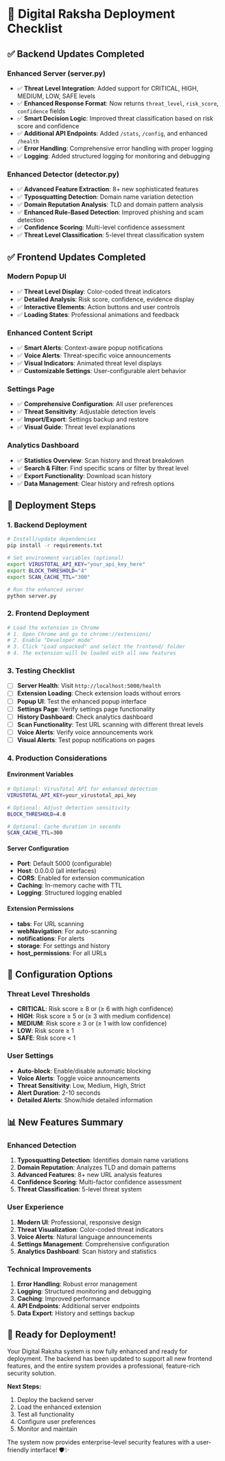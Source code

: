 # 🚀 Digital Raksha Deployment Checklist

## ✅ Backend Updates Completed

### Enhanced Server (server.py)
- ✅ **Threat Level Integration**: Added support for CRITICAL, HIGH, MEDIUM, LOW, SAFE levels
- ✅ **Enhanced Response Format**: Now returns `threat_level`, `risk_score`, `confidence` fields
- ✅ **Smart Decision Logic**: Improved threat classification based on risk score and confidence
- ✅ **Additional API Endpoints**: Added `/stats`, `/config`, and enhanced `/health`
- ✅ **Error Handling**: Comprehensive error handling with proper logging
- ✅ **Logging**: Added structured logging for monitoring and debugging

### Enhanced Detector (detector.py)
- ✅ **Advanced Feature Extraction**: 8+ new sophisticated features
- ✅ **Typosquatting Detection**: Domain name variation detection
- ✅ **Domain Reputation Analysis**: TLD and domain pattern analysis
- ✅ **Enhanced Rule-Based Detection**: Improved phishing and scam detection
- ✅ **Confidence Scoring**: Multi-level confidence assessment
- ✅ **Threat Level Classification**: 5-level threat classification system

## ✅ Frontend Updates Completed

### Modern Popup UI
- ✅ **Threat Level Display**: Color-coded threat indicators
- ✅ **Detailed Analysis**: Risk score, confidence, evidence display
- ✅ **Interactive Elements**: Action buttons and user controls
- ✅ **Loading States**: Professional animations and feedback

### Enhanced Content Script
- ✅ **Smart Alerts**: Context-aware popup notifications
- ✅ **Voice Alerts**: Threat-specific voice announcements
- ✅ **Visual Indicators**: Animated threat level displays
- ✅ **Customizable Settings**: User-configurable alert behavior

### Settings Page
- ✅ **Comprehensive Configuration**: All user preferences
- ✅ **Threat Sensitivity**: Adjustable detection levels
- ✅ **Import/Export**: Settings backup and restore
- ✅ **Visual Guide**: Threat level explanations

### Analytics Dashboard
- ✅ **Statistics Overview**: Scan history and threat breakdown
- ✅ **Search & Filter**: Find specific scans or filter by threat level
- ✅ **Export Functionality**: Download scan history
- ✅ **Data Management**: Clear history and refresh options

## 🚀 Deployment Steps

### 1. Backend Deployment
```bash
# Install/update dependencies
pip install -r requirements.txt

# Set environment variables (optional)
export VIRUSTOTAL_API_KEY="your_api_key_here"
export BLOCK_THRESHOLD="4"
export SCAN_CACHE_TTL="300"

# Run the enhanced server
python server.py
```

### 2. Frontend Deployment
```bash
# Load the extension in Chrome
# 1. Open Chrome and go to chrome://extensions/
# 2. Enable "Developer mode"
# 3. Click "Load unpacked" and select the frontend/ folder
# 4. The extension will be loaded with all new features
```

### 3. Testing Checklist
- [ ] **Server Health**: Visit `http://localhost:5000/health`
- [ ] **Extension Loading**: Check extension loads without errors
- [ ] **Popup UI**: Test the enhanced popup interface
- [ ] **Settings Page**: Verify settings page functionality
- [ ] **History Dashboard**: Check analytics dashboard
- [ ] **Scan Functionality**: Test URL scanning with different threat levels
- [ ] **Voice Alerts**: Verify voice announcements work
- [ ] **Visual Alerts**: Test popup notifications on pages

### 4. Production Considerations

#### Environment Variables
```bash
# Optional: VirusTotal API for enhanced detection
VIRUSTOTAL_API_KEY=your_virustotal_api_key

# Optional: Adjust detection sensitivity
BLOCK_THRESHOLD=4.0

# Optional: Cache duration in seconds
SCAN_CACHE_TTL=300
```

#### Server Configuration
- **Port**: Default 5000 (configurable)
- **Host**: 0.0.0.0 (all interfaces)
- **CORS**: Enabled for extension communication
- **Caching**: In-memory cache with TTL
- **Logging**: Structured logging enabled

#### Extension Permissions
- **tabs**: For URL scanning
- **webNavigation**: For auto-scanning
- **notifications**: For alerts
- **storage**: For settings and history
- **host_permissions**: For all URLs

## 🔧 Configuration Options

### Threat Level Thresholds
- **CRITICAL**: Risk score ≥ 8 or (≥ 6 with high confidence)
- **HIGH**: Risk score ≥ 5 or (≥ 3 with medium confidence)
- **MEDIUM**: Risk score ≥ 3 or (≥ 1 with low confidence)
- **LOW**: Risk score ≥ 1
- **SAFE**: Risk score < 1

### User Settings
- **Auto-block**: Enable/disable automatic blocking
- **Voice Alerts**: Toggle voice announcements
- **Threat Sensitivity**: Low, Medium, High, Strict
- **Alert Duration**: 2-10 seconds
- **Detailed Alerts**: Show/hide detailed information

## 📊 New Features Summary

### Enhanced Detection
1. **Typosquatting Detection**: Identifies domain name variations
2. **Domain Reputation**: Analyzes TLD and domain patterns
3. **Advanced Features**: 8+ new URL analysis features
4. **Confidence Scoring**: Multi-factor confidence assessment
5. **Threat Classification**: 5-level threat system

### User Experience
1. **Modern UI**: Professional, responsive design
2. **Threat Visualization**: Color-coded threat indicators
3. **Voice Alerts**: Natural language announcements
4. **Settings Management**: Comprehensive configuration
5. **Analytics Dashboard**: Scan history and statistics

### Technical Improvements
1. **Error Handling**: Robust error management
2. **Logging**: Structured monitoring and debugging
3. **Caching**: Improved performance
4. **API Endpoints**: Additional server endpoints
5. **Data Export**: History and settings backup

## 🎯 Ready for Deployment!

Your Digital Raksha system is now fully enhanced and ready for deployment. The backend has been updated to support all new frontend features, and the entire system provides a professional, feature-rich security solution.

**Next Steps:**
1. Deploy the backend server
2. Load the enhanced extension
3. Test all functionality
4. Configure user preferences
5. Monitor and maintain

The system now provides enterprise-level security features with a user-friendly interface! 🛡️✨
